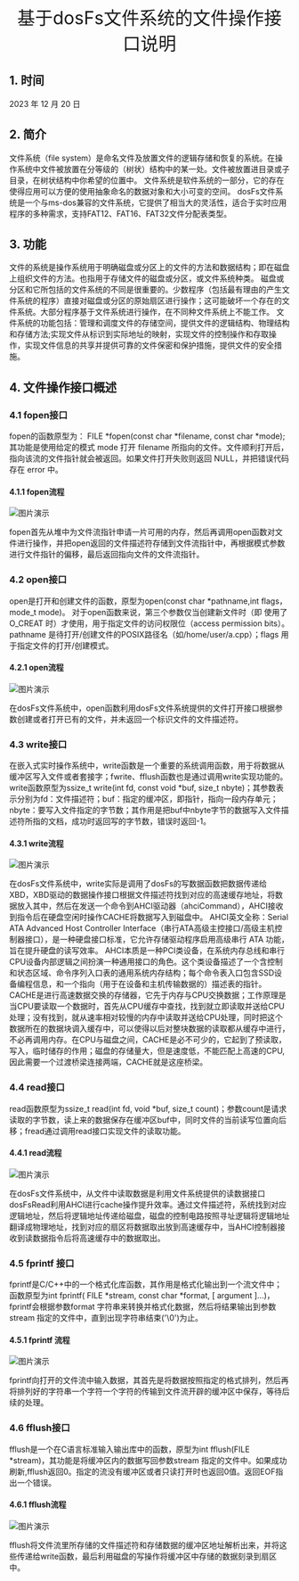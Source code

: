 <div align='center'><font size=6>基于dosFs文件系统的文件操作接口说明</font></div>

## 1. 时间

2023 年 12 月 20 日

## 2. 简介

文件系统（file system）是命名文件及放置文件的逻辑存储和恢复的系统。在操作系统中文件被放置在分等级的（树状）结构中的某一处。文件被放置进目录或子目录，在树状结构中你希望的位置中。
文件系统是软件系统的一部分，它的存在使得应用可以方便的使用抽象命名的数据对象和大小可变的空间。
dosFs文件系统是一个与ms-dos兼容的文件系统，它提供了相当大的灵活性，适合于实时应用程序的多种需求，支持FAT12、FAT16、FAT32文件分配表类型。

## 3. 功能

文件的系统是操作系统用于明确磁盘或分区上的文件的方法和数据结构；即在磁盘上组织文件的方法。也指用于存储文件的磁盘或分区，或文件系统种类。
磁盘或分区和它所包括的文件系统的不同是很重要的。少数程序（包括最有理由的产生文件系统的程序）直接对磁盘或分区的原始扇区进行操作；这可能破坏一个存在的文件系统。大部分程序基于文件系统进行操作，在不同种文件系统上不能工作。
文件系统的功能包括：管理和调度文件的存储空间，提供文件的逻辑结构、物理结构和存储方法;实现文件从标识到实际地址的映射，实现文件的控制操作和存取操作，实现文件信息的共享并提供可靠的文件保密和保护措施，提供文件的安全措施。

## 4. 文件操作接口概述

### 4.1 fopen接口

fopen的函数原型为： FILE *fopen(const char *filename, const char *mode);其功能是使用给定的模式 mode 打开 filename 所指向的文件。文件顺利打开后，指向该流的文件指针就会被返回。如果文件打开失败则返回 NULL，并把错误代码存在 error 中。

#### 4.1.1 fopen流程

![图片演示](.\pic\fopen.png)

fopen首先从堆中为文件流指针申请一片可用的内存，然后再调用open函数对文件进行操作，并把open返回的文件描述符存储到文件流指针中，再根据模式参数进行文件指针的偏移，最后返回指向文件的文件流指针。

### 4.2 open接口

open是打开和创建文件的函数，原型为open(const char *pathname,int flags，mode_t mode)。
对于open函数来说，第三个参数仅当创建新文件时（即 使用了O_CREAT 时）才使用，用于指定文件的访问权限位（access permission bits）。pathname 是待打开/创建文件的POSIX路径名（如/home/user/a.cpp）；flags 用于指定文件的打开/创建模式。

#### 4.2.1 open流程

![图片演示](.\pic\open.png)

在dosFs文件系统中，open函数利用dosFs文件系统提供的文件打开接口根据参数创建或者打开已有的文件，并未返回一个标识文件的文件描述符。

### 4.3 write接口

在嵌入式实时操作系统中，write函数是一个重要的系统调用函数，用于将数据从缓冲区写入文件或者套接字；fwrite、fflush函数也是通过调用write实现功能的。
write函数原型为ssize_t write(int fd, const void *buf, size_t nbyte)；其参数表示分别为fd：文件描述符；buf：指定的缓冲区，即指针，指向一段内存单元；nbyte：要写入文件指定的字节数；其作用是把buf中nbyte字节的数据写入文件描述符所指的文档，成功时返回写的字节数，错误时返回-1。

#### 4.3.1 write流程

![图片演示](.\pic\write.png)

在dosFs文件系统中，write实际是调用了dosFs的写数据函数把数据传递给XBD，XBD驱动的数据操作接口根据文件描述符找到对应的高速缓存地址，将数据放入其中，然后在发送一个命令到AHCI驱动器（ahciCommand），AHCI接收到指令后在硬盘空闲时操作CACHE将数据写入到磁盘中。
AHCI英文全称：Serial ATA Advanced Host Controller Interface（串行ATA高级主控接口/高级主机控制器接口），是一种硬盘接口标准，它允许存储驱动程序启用高级串行 ATA 功能，旨在提升硬盘的读写效率。
AHCI本质是一种PCI类设备，在系统内存总线和串行CPU设备内部逻辑之间扮演一种通用接口的角色。这个类设备描述了一个含控制和状态区域、命令序列入口表的通用系统内存结构；每个命令表入口包含SSD设备编程信息，和一个指向（用于在设备和主机传输数据的）描述表的指针。
CACHE是进行高速数据交换的存储器，它先于内存与CPU交换数据；工作原理是当CPU要读取一个数据时，首先从CPU缓存中查找，找到就立即读取并送给CPU处理；没有找到，就从速率相对较慢的内存中读取并送给CPU处理，同时把这个数据所在的数据块调入缓存中，可以使得以后对整块数据的读取都从缓存中进行，不必再调用内存。在CPU与磁盘之间，CACHE是必不可少的，它起到了预读取，写入，临时储存的作用；磁盘的存储量大，但是速度低，不能匹配上高速的CPU,因此需要一个过渡桥梁连接两端，CACHE就是这座桥梁。

### 4.4 read接口

read函数原型为ssize_t read(int fd, void *buf, size_t count)；参数count是请求读取的字节数，读上来的数据保存在缓冲区buf中，同时文件的当前读写位置向后移；fread通过调用read接口实现文件的读取功能。

#### 4.4.1 read流程

![图片演示](.\pic\read.png)

在dosFs文件系统中，从文件中读取数据是利用文件系统提供的读数据接口dosFsRead利用AHCI进行cache操作提升效率。通过文件描述符，系统找到对应逻辑地址，然后将逻辑地址传递给磁盘，磁盘的控制电路按照寻址逻辑将逻辑地址翻译成物理地址，找到对应的扇区将数据取出放到高速缓存中，当AHCI控制器接收到读数据指令后将高速缓存中的数据取出。

### 4.5 fprintf 接口

fprintf是C/C++中的一个格式化库函数，其作用是格式化输出到一个流文件中；函数原型为int fprintf( FILE *stream, const char *format, [ argument ]...)，fprintf会根据参数format 字符串来转换并格式化数据，然后将结果输出到参数stream 指定的文件中，直到出现字符串结束('\0')为止。

#### 4.5.1 fprintf 流程

![图片演示](.\pic\fprintf.png)

fprintf向打开的文件流中输入数据，其首先是将数据按照指定的格式排列，然后再将排列好的字符串一个字符一个字符的传输到文件流开辟的缓冲区中保存，等待后续的处理。

### 4.6 fflush接口

fflush是一个在C语言标准输入输出库中的函数，原型为int fflush(FILE *stream)，其功能是将缓冲区内的数据写回参数stream 指定的文件中。如果成功刷新,fflush返回0。指定的流没有缓冲区或者只读打开时也返回0值。返回EOF指出一个错误。

#### 4.6.1 fflush流程

![图片演示](.\pic\fflush.png)

fflush将文件流里所存储的文件描述符和存储数据的缓冲区地址解析出来，并将这些传递给write函数，最后利用磁盘的写操作将缓冲区中存储的数据刻录到扇区中。